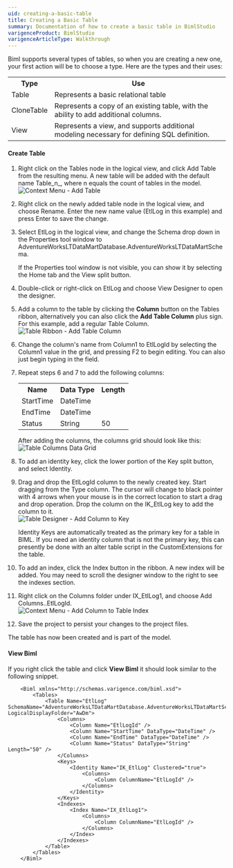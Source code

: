 ```yaml
---
uid: creating-a-basic-table
title: Creating a Basic Table
summary: Documentation of how to create a basic table in BimlStudio
varigenceProduct: BimlStudio
varigenceArticleType: Walkthrough
---
```

Biml supports several types of tables, so when you are creating a new one, your first action will be to choose a type. Here are the types and their uses:

<table>
<tbody>
<tr>
<th>Type</th>
<th>Use</th>
</tr>
<tr>
<td>Table</td>
<td>Represents a basic relational table</td>
</tr>
<tr>
<td>CloneTable</td>
<td>Represents a copy of an existing table, with the ability to add additional columns.</td>
</tr>
<tr>
<td>View</td>
<td>Represents a view, and supports additional modeling necessary for defining SQL definition.</td>
</tr>
</tbody>
</table>

#### Create Table

1.  Right click on the Tables node in the logical view, and click Add Table from the resulting menu. A new table will be added with the default name Table_n_, where n equals the count of tables in the model.  
    ![Context Menu - Add Table](https://varigencecom.blob.core.windows.net/images-mistdocumentation/006_Step01.png)
2.  Right click on the newly added table node in the logical view, and choose Rename. Enter the new name value (EtlLog in this example) and press Enter to save the change.  

3.  Select EtlLog in the logical view, and change the Schema drop down in the Properties tool window to AdventureWorksLTDataMartDatabase.AdventureWorksLTDataMartSchema.  

    If the Properties tool window is not visible, you can show it by selecting the Home tab and the View split button.

4.  Double-click or right-click on EtlLog and choose View Designer to open the designer.  

5.  Add a column to the table by clicking the **Column** button on the Tables ribbon, alternatively you can also click the **Add Table Column** plus sign. For this example, add a regular Table Column.  
    ![Table Ribbon - Add Table Column](https://varigencecom.blob.core.windows.net/images-mistdocumentation/006_Step06.png)
6.  Change the column's name from Column1 to EtlLogId by selecting the Column1 value in the grid, and pressing F2 to begin editing. You can also just begin typing in the field.
7.  Repeat steps 6 and 7 to add the following columns:

    <table>
    <tbody>
    <tr>
    <th>Name</th>
    <th>Data Type</th>
    <th>Length</th>
    </tr>
    <tr>
    <td>StartTime</td>
    <td>DateTime</td>
    </tr>
    <tr>
    <td>EndTime</td>
    <td>DateTime</td>
    </tr>
    <tr>
    <td>Status</td>
    <td>String</td>
    <td>50</td>
    </tr>
    </tbody>
    </table>


    After adding the columns, the columns grid should look like this:  
    ![Table Columns Data Grid](https://varigencecom.blob.core.windows.net/images-mistdocumentation/006_Step08.png)
8.  To add an identity key, click the lower portion of the Key split button, and select Identity.  

9.  Drag and drop the EtlLogId column to the newly created key. Start dragging from the Type column. The cursor will change to black pointer with 4 arrows when your mouse is in the correct location to start a drag and drop operation. Drop the column on the IK_EtlLog key to add the column to it.  
    ![Table Designer - Add Column to Key](https://varigencecom.blob.core.windows.net/images-mistdocumentation/006_Step10.gif)

    <div class="Note">Identity Keys are automatically treated as the primary key for a table in BIML. If you need an identity column that is not the primary key, this can presently be done with an alter table script in the CustomExtensions for the table.</div>

10.  To add an index, click the Index button in the ribbon. A new index will be added. You may need to scroll the designer window to the right to see the indexes section.
11.  Right click on the Columns folder under IX_EtlLog1, and choose Add Columns..EtlLogId.  
    ![Context Menu - Add Column to Table Index](https://varigencecom.blob.core.windows.net/images-mistdocumentation/006_Step12.png)
12.  Save the project to persist your changes to the project files.

The table has now been created and is part of the model.


#### View Biml
If you right click the table and click **View Biml** it should look similar to the following snippet.

        <Biml xmlns="http://schemas.varigence.com/biml.xsd">
            <Tables>
                <Table Name="EtlLog" SchemaName="AdventureWorksLTDataMartDatabase.AdventureWorksLTDataMartSchema" LogicalDisplayFolder="AwDm">
                    <Columns>
                        <Column Name="EtlLogId" />
                        <Column Name="StartTime" DataType="DateTime" />
                        <Column Name="EndTime" DataType="DateTime" />
                        <Column Name="Status" DataType="String" Length="50" />
                    </Columns>
                    <Keys>
                        <Identity Name="IK_EtlLog" Clustered="true">
                            <Columns>
                                <Column ColumnName="EtlLogId" />
                            </Columns>
                        </Identity>
                    </Keys>
                    <Indexes>
                        <Index Name="IX_EtlLog1">
                            <Columns>
                                <Column ColumnName="EtlLogId" />
                            </Columns>
                        </Index>
                    </Indexes>
                </Table>
            </Tables>
        </Biml>
